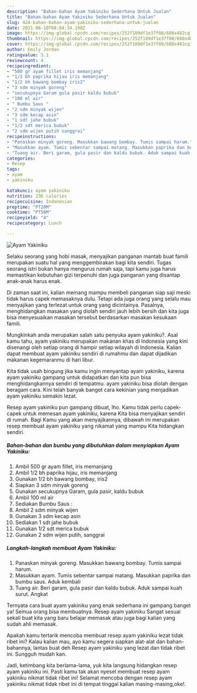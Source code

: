 ```yaml
---
description: "Bahan-bahan Ayam Yakiniku Sederhana Untuk Jualan"
title: "Bahan-bahan Ayam Yakiniku Sederhana Untuk Jualan"
slug: 424-bahan-bahan-ayam-yakiniku-sederhana-untuk-jualan
date: 2021-06-10T08:04:34.198Z
image: https://img-global.cpcdn.com/recipes/252f189df1e37f08/680x482cq70/ayam-yakiniku-foto-resep-utama.jpg
thumbnail: https://img-global.cpcdn.com/recipes/252f189df1e37f08/680x482cq70/ayam-yakiniku-foto-resep-utama.jpg
cover: https://img-global.cpcdn.com/recipes/252f189df1e37f08/680x482cq70/ayam-yakiniku-foto-resep-utama.jpg
author: Emily Jordan
ratingvalue: 3.1
reviewcount: 4
recipeingredient:
- "500 gr ayam fillet iris memanjang"
- "1/2 bh paprika hijau iris memanjang"
- "1/2 bh bawang bombay iris2"
- "3 sdm minyak goreng"
- "secukupnya Garam gula pasir kaldu bubuk"
- "100 ml air"
- " Bumbu Saus "
- "2 sdm minyak wijen"
- "3 sdm kecap asin"
- "1 sdt jahe bubuk"
- "1/2 sdt merica bubuk"
- "2 sdm wijen putih sanggrai"
recipeinstructions:
- "Panaskan minyak goreng. Masukkan bawang bombay. Tumis sampai harum."
- "Masukkan ayam. Tumis sebentar sampai matang. Masukkan paprika dan bumbu saus. Aduk kembali"
- "Tuang air. Beri garam, gula pasir dan kaldu bubuk. Aduk sampai kuah surut. Angkat"
categories:
- Resep
tags:
- ayam
- yakiniku

katakunci: ayam yakiniku 
nutrition: 236 calories
recipecuisine: Indonesian
preptime: "PT20M"
cooktime: "PT50M"
recipeyield: "4"
recipecategory: Lunch

---
```



![Ayam Yakiniku](https://img-global.cpcdn.com/recipes/252f189df1e37f08/680x482cq70/ayam-yakiniku-foto-resep-utama.jpg)

Selaku seorang yang hobi masak, menyajikan panganan mantab buat famili merupakan suatu hal yang menggembirakan bagi kita sendiri. Tugas seorang istri bukan hanya mengurus rumah saja, tapi kamu juga harus memastikan kebutuhan gizi terpenuhi dan juga panganan yang disantap anak-anak harus enak.

Di zaman  saat ini, kalian memang mampu membeli panganan siap saji meski tidak harus capek memasaknya dulu. Tetapi ada juga orang yang selalu mau menyajikan yang terlezat untuk orang yang dicintainya. Pasalnya, menghidangkan masakan yang diolah sendiri jauh lebih bersih dan kita juga bisa menyesuaikan masakan tersebut berdasarkan masakan kesukaan famili. 



Mungkinkah anda merupakan salah satu penyuka ayam yakiniku?. Asal kamu tahu, ayam yakiniku merupakan makanan khas di Indonesia yang kini disenangi oleh setiap orang di hampir setiap wilayah di Indonesia. Kalian dapat membuat ayam yakiniku sendiri di rumahmu dan dapat dijadikan makanan kegemaranmu di hari libur.

Kita tidak usah bingung jika kamu ingin menyantap ayam yakiniku, karena ayam yakiniku gampang untuk didapatkan dan kita pun bisa menghidangkannya sendiri di tempatmu. ayam yakiniku bisa diolah dengan beragam cara. Kini telah banyak banget cara kekinian yang menjadikan ayam yakiniku semakin lezat.

Resep ayam yakiniku pun gampang dibuat, lho. Kamu tidak perlu capek-capek untuk memesan ayam yakiniku, karena Kita bisa menyajikan sendiri di rumah. Bagi Kamu yang akan menyajikannya, dibawah ini merupakan resep membuat ayam yakiniku yang nikamat yang mampu Kita hidangkan sendiri.

<!--inarticleads1-->

##### Bahan-bahan dan bumbu yang dibutuhkan dalam menyiapkan Ayam Yakiniku:

1. Ambil 500 gr ayam fillet, iris memanjang
1. Ambil 1/2 bh paprika hijau, iris memanjang
1. Gunakan 1/2 bh bawang bombay, iris2
1. Siapkan 3 sdm minyak goreng
1. Gunakan secukupnya Garam, gula pasir, kaldu bubuk
1. Ambil 100 ml air
1. Sediakan  Bumbu Saus :
1. Ambil 2 sdm minyak wijen
1. Gunakan 3 sdm kecap asin
1. Sediakan 1 sdt jahe bubuk
1. Gunakan 1/2 sdt merica bubuk
1. Gunakan 2 sdm wijen putih, sanggrai




<!--inarticleads2-->

##### Langkah-langkah membuat Ayam Yakiniku:

1. Panaskan minyak goreng. Masukkan bawang bombay. Tumis sampai harum.
1. Masukkan ayam. Tumis sebentar sampai matang. Masukkan paprika dan bumbu saus. Aduk kembali
1. Tuang air. Beri garam, gula pasir dan kaldu bubuk. Aduk sampai kuah surut. Angkat




Ternyata cara buat ayam yakiniku yang enak sederhana ini gampang banget ya! Semua orang bisa membuatnya. Resep ayam yakiniku Sangat sesuai sekali buat kita yang baru belajar memasak atau juga bagi kalian yang sudah ahli memasak.

Apakah kamu tertarik mencoba membuat resep ayam yakiniku lezat tidak ribet ini? Kalau kalian mau, ayo kamu segera siapkan alat-alat dan bahan-bahannya, lantas buat deh Resep ayam yakiniku yang lezat dan tidak ribet ini. Sungguh mudah kan. 

Jadi, ketimbang kita berlama-lama, yuk kita langsung hidangkan resep ayam yakiniku ini. Pasti kamu tak akan nyesel membuat resep ayam yakiniku nikmat tidak ribet ini! Selamat mencoba dengan resep ayam yakiniku nikmat tidak ribet ini di tempat tinggal kalian masing-masing,oke!.

